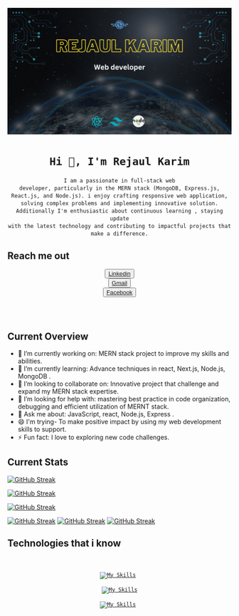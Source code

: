 [![An old rock in the desert](/image/Black%20Flatlay%20Photo%20Motivational%20Finance%20Quote%20Facebook%20Cover.png "Shiprock, New Mexico by Beau Rogers")](https://www.flickr.com/photos/beaurogers/31833779864/in/photolist-Qv3rFw-34mt9F-a9Cmfy-5Ha3Zi-9msKdv-o3hgjr-hWpUte-4WMsJ1-KUQ8N-deshUb-vssBD-6CQci6-8AFCiD-zsJWT-nNfsgB-dPDwZJ-bn9JGn-5HtSXY-6CUhAL-a4UTXB-ugPum-KUPSo-fBLNm-6CUmpy-4WMsc9-8a7D3T-83KJev-6CQ2bK-nNusHJ-a78rQH-nw3NvT-7aq2qf-8wwBso-3nNceh-ugSKP-4mh4kh-bbeeqH-a7biME-q3PtTf-brFpgb-cg38zw-bXMZc-nJPELD-f58Lmo-bXMYG-bz8AAi-bxNtNT-bXMYi-bXMY6-bXMYv)

<code><h1 align="center">Hi 👋, I'm Rejaul Karim</h1></code>

<code><p align="center">I am a passionate in full-stack web developer, particularly in the MERN stack (MongoDB, Express.js, React.js, and Node.js). i enjoy crafting responsive web application, solving complex problems and implementing innovative solution. Additionally I'm enthusiastic about continuous learning , staying update with the latest technology and contributing to impactful projects that make a difference.</p></code> 

## Reach me out
<code><div align="center" style="flex;"><button>[Linkedin](https://www.linkedin.com/in/rejaul-karim-884067297/)</button>
<button>[Gmail](rejaulkarimraju91@gmail.com)</button>
<button>[Facebook](https://www.facebook.com/rejaulkarimraju91/)</button>
</div>
</code>


## Current Overview
- 🔭 I’m currently working on: MERN stack project to improve my skills and abilities.
- 🌱 I’m currently learning: Advance techniques in react, Next.js, Node.js, MongoDB .
- 👯 I’m looking to collaborate on: Innovative project that challenge and expand my MERN stack expertise.
- 🤔 I’m looking for help with: mastering best practice in code organization, debugging and efficient utilization of MERNT stack.
- 💬 Ask me about: JavaScript, react, Node.js, Express .
- 😄 I'm trying- To make positive impact by using my web development skills to support. 
- ⚡ Fun fact: I love to exploring new code challenges.

## Current Stats
[![GitHub Streak](https://github-readme-streak-stats.herokuapp.com?user=Rejaul42&theme=python-dark)](https://git.io/streak-stats)

[![GitHub Streak](https://api.githubtrends.io/user/svg/Rejaul42/langs?time_range=one_year&use_percent=True&include_private=True&loc_metric=changed&compact=True&theme=dark)](https://git.io/streak-stats)

[![GitHub Streak](https://github-profile-summary-cards.vercel.app/api/cards/profile-details?username=Rejaul42&theme=aura_dark
)](https://git.io/streak-stats)

[![GitHub Streak](https://github-profile-summary-cards.vercel.app/api/cards/stats?username=Rejaul42&theme=aura_dark)](https://git.io/streak-stats)
[![GitHub Streak](https://github-profile-summary-cards.vercel.app/api/cards/repos-per-language?username=Rejaul42&theme=aura_dark)](https://git.io/streak-stats)
[![GitHub Streak](https://github-profile-summary-cards.vercel.app/api/cards/most-commit-language?username=Rejaul42&theme=aura_dark)](https://git.io/streak-stats)


## Technologies that i know
<code> <div align="center">[![My Skills](https://skillicons.dev/icons?i=html,css,js,c,figma)](https://skillicons.dev) </div></code>
<code> <div align="center">[![My Skills](https://skillicons.dev/icons?i=firebase,git,github,vercel,bootstrap)](https://skillicons.dev)</div></code>
<code> <div align="center">[![My Skills](https://skillicons.dev/icons?i=tailwind,vite,react,nextjs,nodejs)](https://skillicons.dev) </div></code>







